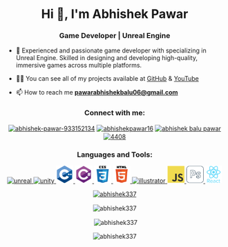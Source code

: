 <h1 align="center">Hi 👋, I'm Abhishek Pawar</h1>
<h3 align="center">Game Developer | Unreal Engine</h3>

- 🌱 Experienced and passionate game developer with specializing in Unreal Engine. Skilled in designing and developing high-quality, immersive games across multiple platforms.

- 👨‍💻 You can see all of my projects available at [GitHub](https://github.com/abhishek337?tab=repositories) & [YouTube](http://www.youtube.com/@abhishekpawar06)

- 📫 How to reach me **pawarabhishekbalu06@gmail.com**

<h3 align="center">Connect with me:</h3>
<p align="center">
<a href="https://linkedin.com/in/abhishek-pawar-933152134" target="blank"><img align="center" src="https://raw.githubusercontent.com/rahuldkjain/github-profile-readme-generator/master/src/images/icons/Social/linked-in-alt.svg" alt="abhishek-pawar-933152134" height="30" width="40" /></a>
<a href="https://www.behance.net/abhishekpawar16" target="blank"><img align="center" src="https://raw.githubusercontent.com/rahuldkjain/github-profile-readme-generator/master/src/images/icons/Social/behance.svg" alt="abhishekpawar16" height="30" width="40" /></a>
<a href="http://www.youtube.com/@abhishekpawar06" target="blank"><img align="center" src="https://raw.githubusercontent.com/rahuldkjain/github-profile-readme-generator/master/src/images/icons/Social/youtube.svg" alt="abhishek balu pawar" height="30" width="40" /></a>
<a href="https://discord.gg/4408" target="blank"><img align="center" src="https://raw.githubusercontent.com/rahuldkjain/github-profile-readme-generator/master/src/images/icons/Social/discord.svg" alt="4408" height="30" width="40" /></a>
</p>

<h3 align="center">Languages and Tools:</h3>
<p align="center"> <a href="https://unrealengine.com/" target="_blank" rel="noreferrer"> <img src="https://raw.githubusercontent.com/kenangundogan/fontisto/036b7eca71aab1bef8e6a0518f7329f13ed62f6b/icons/svg/brand/unreal-engine.svg" alt="unreal" width="40" height="40"/> </a> 
<a href="https://unity.com/" target="_blank" rel="noreferrer"> <img src="https://www.vectorlogo.zone/logos/unity3d/unity3d-icon.svg" alt="unity" width="40" height="40"/> </a> 
<a href="https://www.w3schools.com/cpp/" target="_blank" rel="noreferrer"> <img src="https://raw.githubusercontent.com/devicons/devicon/master/icons/cplusplus/cplusplus-original.svg" alt="cplusplus" width="40" height="40"/> </a> 
<a href="https://www.w3schools.com/cs/" target="_blank" rel="noreferrer"> <img src="https://raw.githubusercontent.com/devicons/devicon/master/icons/csharp/csharp-original.svg" alt="csharp" width="40" height="40"/> </a> 
<a href="https://www.w3schools.com/css/" target="_blank" rel="noreferrer"> <img src="https://raw.githubusercontent.com/devicons/devicon/master/icons/css3/css3-original-wordmark.svg" alt="css3" width="40" height="40"/> </a> 
<a href="https://www.w3.org/html/" target="_blank" rel="noreferrer"> <img src="https://raw.githubusercontent.com/devicons/devicon/master/icons/html5/html5-original-wordmark.svg" alt="html5" width="40" height="40"/> </a> 
<a href="https://www.adobe.com/in/products/illustrator.html" target="_blank" rel="noreferrer"> <img src="https://www.vectorlogo.zone/logos/adobe_illustrator/adobe_illustrator-icon.svg" alt="illustrator" width="40" height="40"/> </a> 
<a href="https://developer.mozilla.org/en-US/docs/Web/JavaScript" target="_blank" rel="noreferrer"> <img src="https://raw.githubusercontent.com/devicons/devicon/master/icons/javascript/javascript-original.svg" alt="javascript" width="40" height="40"/> </a> 
<a href="https://www.photoshop.com/en" target="_blank" rel="noreferrer"> <img src="https://raw.githubusercontent.com/devicons/devicon/master/icons/photoshop/photoshop-line.svg" alt="photoshop" width="40" height="40"/> </a> 
<a href="https://reactjs.org/" target="_blank" rel="noreferrer"> <img src="https://raw.githubusercontent.com/devicons/devicon/master/icons/react/react-original-wordmark.svg" alt="react" width="40" height="40"/> </a> </p>

<p align="center"> <a href="https://github.com/ryo-ma/github-profile-trophy"><img src="https://github-profile-trophy.vercel.app/?username=abhishek337" alt="abhishek337" /></a> </p>

<p align="center"><img align="center" src="https://github-readme-stats.vercel.app/api/top-langs?username=abhishek337&show_icons=true&locale=en&layout=compact" alt="abhishek337" /></p>

<p align="center">&nbsp;<img align="center" src="https://github-readme-stats.vercel.app/api?username=abhishek337&show_icons=true&locale=en" alt="abhishek337" /></p>

<p align="center"><img align="center" src="https://github-readme-streak-stats.herokuapp.com/?user=abhishek337&" alt="abhishek337" /></p>
